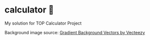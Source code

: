 # calculator 🧮
My solution for TOP Calculator Project

Background image source: <a href="https://www.vecteezy.com/free-vector/gradient-background">Gradient Background Vectors by Vecteezy</a>

